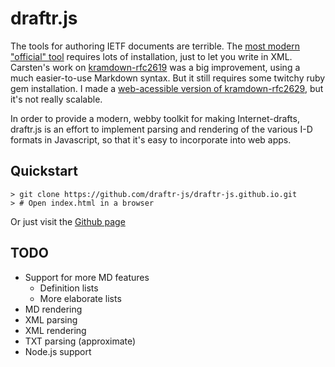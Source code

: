 # draftr.js

The tools for authoring IETF documents are terrible.  The [most modern "official" tool](http://xml.resource.org) requires lots of installation, just to let you write in XML.  Carsten's work on [kramdown-rfc2619](https://github.com/cabo/kramdown-rfc2629/) was a big improvement, using a much easier-to-use Markdown syntax.  But it still requires some twitchy ruby gem installation.  I made a [web-acessible version of kramdown-rfc2629](http://ipv.sx/draftr/), but it's not really scalable.

In order to provide a modern, webby toolkit for making Internet-drafts, draftr.js is an effort to implement parsing and rendering of the various I-D formats in Javascript, so that it's easy to incorporate into web apps.


## Quickstart

```
> git clone https://github.com/draftr-js/draftr-js.github.io.git
> # Open index.html in a browser
```

Or just visit the [Github page](https://draftr-js.github.io/)


## TODO

* Support for more MD features
  * Definition lists
  * More elaborate lists
* MD rendering
* XML parsing
* XML rendering
* TXT parsing (approximate)
* Node.js support
